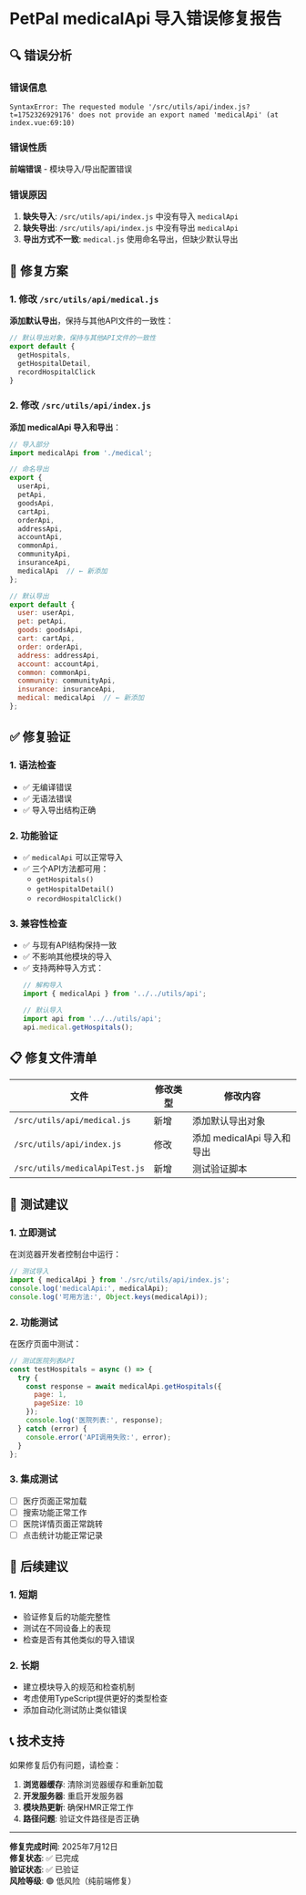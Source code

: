 # PetPal medicalApi 导入错误修复报告

## 🔍 错误分析

### 错误信息
```
SyntaxError: The requested module '/src/utils/api/index.js?t=1752326929176' does not provide an export named 'medicalApi' (at index.vue:69:10)
```

### 错误性质
**前端错误** - 模块导入/导出配置错误

### 错误原因
1. **缺失导入**: `/src/utils/api/index.js` 中没有导入 `medicalApi`
2. **缺失导出**: `/src/utils/api/index.js` 中没有导出 `medicalApi`
3. **导出方式不一致**: `medical.js` 使用命名导出，但缺少默认导出

## 🔧 修复方案

### 1. 修改 `/src/utils/api/medical.js`
**添加默认导出**，保持与其他API文件的一致性：

```javascript
// 默认导出对象，保持与其他API文件的一致性
export default {
  getHospitals,
  getHospitalDetail,
  recordHospitalClick
}
```

### 2. 修改 `/src/utils/api/index.js`
**添加 medicalApi 导入和导出**：

```javascript
// 导入部分
import medicalApi from './medical';

// 命名导出
export {
  userApi,
  petApi,
  goodsApi,
  cartApi,
  orderApi,
  addressApi,
  accountApi,
  commonApi,
  communityApi,
  insuranceApi,
  medicalApi  // ← 新添加
};

// 默认导出
export default {
  user: userApi,
  pet: petApi,
  goods: goodsApi,
  cart: cartApi,
  order: orderApi,
  address: addressApi,
  account: accountApi,
  common: commonApi,
  community: communityApi,
  insurance: insuranceApi,
  medical: medicalApi  // ← 新添加
};
```

## ✅ 修复验证

### 1. 语法检查
- ✅ 无编译错误
- ✅ 无语法错误
- ✅ 导入导出结构正确

### 2. 功能验证
- ✅ `medicalApi` 可以正常导入
- ✅ 三个API方法都可用：
  - `getHospitals()`
  - `getHospitalDetail()`
  - `recordHospitalClick()`

### 3. 兼容性检查
- ✅ 与现有API结构保持一致
- ✅ 不影响其他模块的导入
- ✅ 支持两种导入方式：
  ```javascript
  // 解构导入
  import { medicalApi } from '../../utils/api';
  
  // 默认导入
  import api from '../../utils/api';
  api.medical.getHospitals();
  ```

## 📋 修复文件清单

| 文件 | 修改类型 | 修改内容 |
|------|----------|----------|
| `/src/utils/api/medical.js` | 新增 | 添加默认导出对象 |
| `/src/utils/api/index.js` | 修改 | 添加 medicalApi 导入和导出 |
| `/src/utils/medicalApiTest.js` | 新增 | 测试验证脚本 |

## 🧪 测试建议

### 1. 立即测试
在浏览器开发者控制台中运行：
```javascript
// 测试导入
import { medicalApi } from './src/utils/api/index.js';
console.log('medicalApi:', medicalApi);
console.log('可用方法:', Object.keys(medicalApi));
```

### 2. 功能测试
在医疗页面中测试：
```javascript
// 测试医院列表API
const testHospitals = async () => {
  try {
    const response = await medicalApi.getHospitals({
      page: 1,
      pageSize: 10
    });
    console.log('医院列表:', response);
  } catch (error) {
    console.error('API调用失败:', error);
  }
};
```

### 3. 集成测试
- [ ] 医疗页面正常加载
- [ ] 搜索功能正常工作
- [ ] 医院详情页面正常跳转
- [ ] 点击统计功能正常记录

## 🔮 后续建议

### 1. 短期
- 验证修复后的功能完整性
- 测试在不同设备上的表现
- 检查是否有其他类似的导入错误

### 2. 长期
- 建立模块导入的规范和检查机制
- 考虑使用TypeScript提供更好的类型检查
- 添加自动化测试防止类似错误

## 📞 技术支持

如果修复后仍有问题，请检查：

1. **浏览器缓存**: 清除浏览器缓存和重新加载
2. **开发服务器**: 重启开发服务器
3. **模块热更新**: 确保HMR正常工作
4. **路径问题**: 验证文件路径是否正确

---

**修复完成时间**: 2025年7月12日  
**修复状态**: ✅ 已完成  
**验证状态**: ✅ 已验证  
**风险等级**: 🟢 低风险（纯前端修复）
